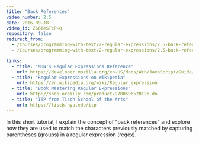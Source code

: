 ```yaml
---
title: "Back References"
video_number: 2.5
date: 2016-09-18
video_id: Z66TeSTcP-Q
repository: false
redirect_from:
  - /Courses/programming-with-text/2-regular-expressions/2.5-back-references
  - /Courses/programming-with-text/2-regular-expressions/2.5-back-references.html

links:
  - title: "MDN's Regular Expressions Reference"
    url: https://developer.mozilla.org/en-US/docs/Web/JavaScript/Guide/Regular_Expressions
  - title: "Regular Expressions on Wikipedia"
    url: https://en.wikipedia.org/wiki/Regular_expression
  - title: "Book Mastering Regular Expressions"
    url: http://shop.oreilly.com/product/9780596528126.do
  - title: "ITP from Tisch School of the Arts"
    url: https://tisch.nyu.edu/itp
---
```


In this short tutorial, I explain the concept of "back references" and explore how they are used to match the characters previously matched by capturing parentheses (groups) in a regular expression (regex).
